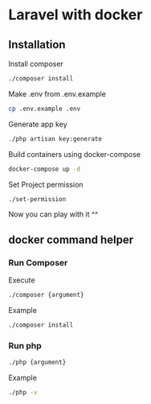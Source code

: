 # Laravel with docker

## Installation
Install composer
```bash
./composer install
```

Make .env from .env.example
```bash
cp .env.example .env
```

Generate app key
```bash
./php artisan key:generate
```

Build containers using docker-compose
```bash
docker-compose up -d
```

Set Project permission
```bash
./set-permission
```
Now you can play with it ^^

## docker command helper

### Run Composer
Execute
```bash
./composer {argument}
```
Example
```bash
./composer install
```

### Run php
```bash
./php {argument}
```
Example
```bash
./php -v
```




